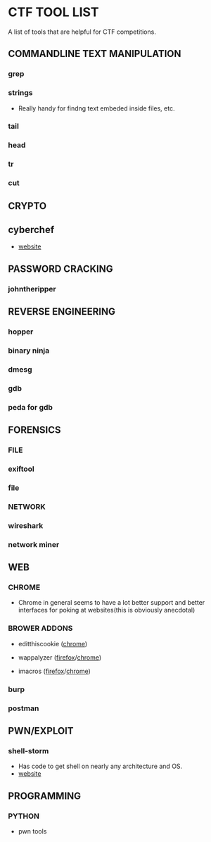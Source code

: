 # CTF TOOL LIST
A list of tools that are helpful for CTF competitions.




## COMMANDLINE TEXT MANIPULATION
### grep
### strings
- Really handy for findng text embeded inside files, etc.
### tail
### head
### tr
### cut

## CRYPTO
## cyberchef
- [website](https://gchq.github.io/CyberChef/)
## PASSWORD CRACKING
### johntheripper


## REVERSE ENGINEERING
### hopper
### binary ninja
### dmesg
### gdb
### peda for gdb

## FORENSICS
### FILE
### exiftool
### file

### NETWORK
### wireshark
### network miner

## WEB 

### CHROME
- Chrome in general seems to have a lot better support and better interfaces for poking at websites(this is obviously anecdotal)

### BROWER ADDONS
- editthiscookie ([chrome](https://chrome.google.com/webstore/detail/editthiscookie/fngmhnnpilhplaeedifhccceomclgfbg?hl=en))

- wappalyzer ([firefox](https://addons.mozilla.org/en-US/firefox/addon/wappalyzer/)/[chrome](https://chrome.google.com/webstore/detail/wappalyzer/gppongmhjkpfnbhagpmjfkannfbllamg))
- imacros ([firefox](https://addons.mozilla.org/en-US/firefox/addon/imacros-for-firefox/)/[chrome](https://chrome.google.com/webstore/detail/imacros-for-chrome/cplklnmnlbnpmjogncfgfijoopmnlemp?hl=en))

### burp
### postman

## PWN/EXPLOIT

### shell-storm
- Has code to get shell on nearly any architecture and OS.
- [website](http://shell-storm.org/)


## PROGRAMMING

### PYTHON
- pwn tools
